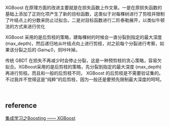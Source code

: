 ## 
XGBoost 在原理方面的改进主要就是在损失函数上作文章。一是在原损失函数的基础上添加了正则化项产生了新的目标函数，这类似于对每棵树进行了剪枝并限制了叶结点上的分数来防止过拟合。二是对目标函数进行二阶泰勒展开，以类似牛顿法的方式来进行优化

 XGBoost 采用的是后剪枝的策略，建每棵树的时候会一直分裂到指定的最大深度(max_depth)，然后递归地从叶结点向上进行剪枝，对之前每个分裂进行考察，如果该分裂之后的 𝐺𝑎𝑖𝑛⩽0，则咔咔掉。
 
 传统 GBDT 在损失不再减少时会停止分裂，这是一种预剪枝的贪心策略，容易欠拟合。XGBoost采用的是后剪枝的策略，先分裂到指定的最大深度 (max_depth) 再进行剪枝。而且和一般的后剪枝不同， XGBoost 的后剪枝是不需要验证集的。 不过我并不觉得这是“纯粹”的后剪枝，因为一般还是要预先限制最大深度的呵呵。


&nbsp;
## reference
[集成学习之Boosting —— XGBoost](https://www.cnblogs.com/massquantity/p/9794480.html)
